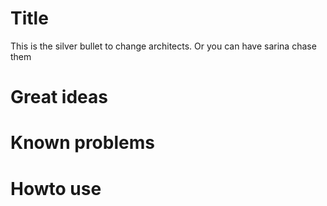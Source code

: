 # Title
This is the silver bullet to change architects.
Or you can have sarina chase them

# Great ideas

# Known problems

# Howto use
